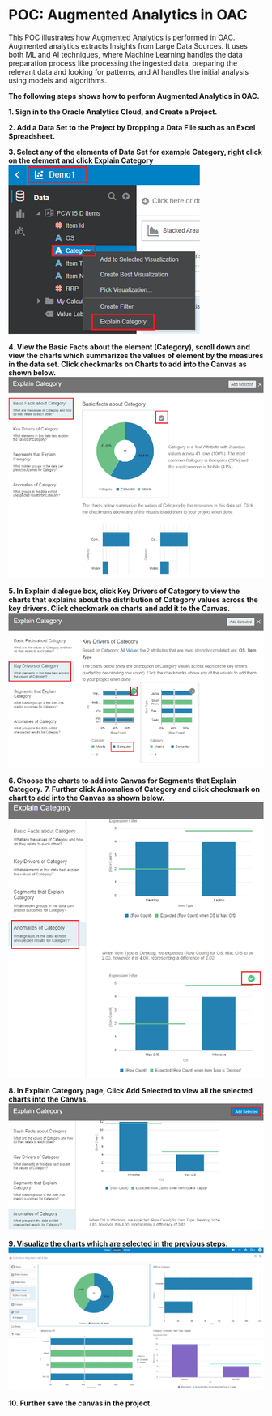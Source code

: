 # POC: Augmented Analytics in OAC

This POC illustrates how Augmented Analytics is performed in OAC. 
Augmented analytics extracts Insights from Large Data Sources. It uses both ML and AI techniques, where Machine Learning handles the data preparation process like processing the ingested data, preparing the relevant data and looking for patterns, and AI handles the initial analysis using models and algorithms. 

**The following steps shows how to perform Augmented Analytics in OAC.**

**1. Sign in to the Oracle Analytics Cloud, and Create a Project.**

**2.	Add a Data Set to the Project by Dropping a Data File such as an Excel Spreadsheet.**

**3.	Select any of the elements of Data Set for example Category, right click on the element and click Explain Category**
![Alt text](https://github.com/Protontech-1803/Machine_Learning/blob/master/POC_Augumented_analytics_OAC/jpgs/1.png)
 
**4.	View the Basic Facts about the element (Category), scroll down and view the charts which summarizes the values of element by the measures in the data set. Click checkmarks on Charts to add into the Canvas as shown below.**
![Alt text](https://github.com/Protontech-1803/Machine_Learning/blob/master/POC_Augumented_analytics_OAC/jpgs/2.png)

**5.	In Explain dialogue box, click Key Drivers of Category to view the charts that explains about the distribution of Category values across the key drivers. Click checkmark on charts and add it to the Canvas.**
![Alt text](https://github.com/Protontech-1803/Machine_Learning/blob/master/POC_Augumented_analytics_OAC/jpgs/3.png)
 
**6.	Choose the charts to add into Canvas for Segments that Explain Category.**
**7.	Further click Anomalies of Category and click checkmark on chart to add into the Canvas as shown below.**
![Alt text](https://github.com/Protontech-1803/Machine_Learning/blob/master/POC_Augumented_analytics_OAC/jpgs/4.png)

**8.	In Explain Category page, Click Add Selected to view all the selected charts into the Canvas.**
![Alt text](https://github.com/Protontech-1803/Machine_Learning/blob/master/POC_Augumented_analytics_OAC/jpgs/5.png)

**9.	Visualize the charts which are selected in the previous steps.**
![Alt text](https://github.com/Protontech-1803/Machine_Learning/blob/master/POC_Augumented_analytics_OAC/jpgs/6.png)

**10.	Further save the canvas in the project.**


